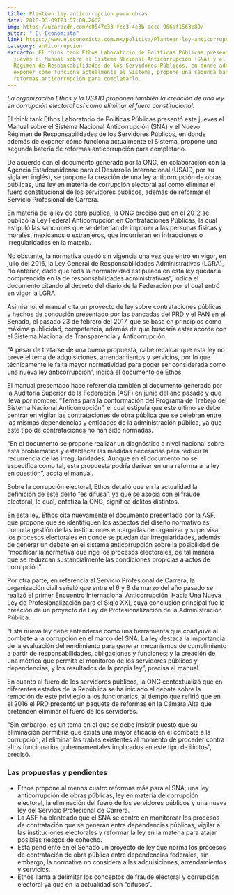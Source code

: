 ```yaml
---
title: Plantean ley anticorrupción para obras
date: 2018-03-09T23:57:08.266Z
img: https://ucarecdn.com/c0547c33-fcc3-4e3b-aece-966af1563c89/
autor: " El Economista"
link: https://www.eleconomista.com.mx/politica/Plantean-ley-anticorrupcion-para-obras-20180309-0034.html
category: anticorrupcion
extracto: El think tank Ethos Laboratorio de Políticas Públicas presentó este
  jueves el Manual sobre el Sistema Nacional Anticorrupción (SNA) y el Nuevo
  Régimen de Responsabilidades de los Servidores Públicos, en donde además de
  exponer cómo funciona actualmente el Sistema, propone una segunda batería de
  reformas anticorrupción para completarlo.
---
```

*La organización Ethos y la USAID proponen también la creación de una ley en corrupción electoral así como eliminar el fuero constitucional.*



El think tank Ethos Laboratorio de Políticas Públicas presentó este jueves el Manual sobre el Sistema Nacional Anticorrupción (SNA) y el Nuevo Régimen de Responsabilidades de los Servidores Públicos, en donde además de exponer cómo funciona actualmente el Sistema, propone una segunda batería de reformas anticorrupción para completarlo.

De acuerdo con el documento generado por la ONG, en colaboración con la Agencia Estadounidense para el Desarrollo Internacional (USAID, por su sigla en inglés), se propone la creación de una ley anticorrupción de obras públicas, una ley en materia de corrupción electoral así como eliminar el fuero constitucional de los servidores públicos, además de reformar el Servicio Profesional de Carrera.

En materia de la ley de obra pública, la ONG precisó que en el 2012 se publicó la Ley Federal Anticorrupción en Contrataciones Públicas, la cual estipuló las sanciones que se deberían de imponer a las personas físicas y morales, mexicanos o extranjeros, que incurrieran en infracciones o irregularidades en la materia.

No obstante, la normativa quedó sin vigencia una vez que entró en vigor, en julio del 2016, la Ley General de Responsabilidades Administrativas (LGRA), “lo anterior, dado que toda la normatividad estipulada en esta ley quedaría comprendida en la de responsabilidades administrativas”, indica el documento citando al decreto del diario de la Federación por el cual entró en vigor la LGRA.

Asimismo, el manual cita un proyecto de ley sobre contrataciones públicas y hechos de concusión presentado por las bancadas del PRD y el PAN en el Senado, el pasado 23 de febrero del 2017, que se basa en principios como máxima publicidad, competencia, además de que buscaría estar acorde con el Sistema Nacional de Transparencia y Anticorrupción.

“A pesar de tratarse de una buena propuesta, cabe recalcar que esta ley no prevé el tema de adquisiciones, arrendamientos y servicios, por lo que técnicamente le falta mayor normatividad para poder ser considerada como una nueva ley anticorrupción”, indica el documento de Ethos.

El manual presentado hace referencia también al documento generado por la Auditoría Superior de la Federación (ASF) en junio del año pasado y que lleva por nombre: “Temas para la conformación del Programa de Trabajo del Sistema Nacional Anticorrupción”, el cual estipula que este último se debe centrar en vigilar las contrataciones de obra pública que se celebran entre las mismas dependencias y entidades de la administración pública, ya que este tipo de contrataciones no han sido normadas.

“En el documento se propone realizar un diagnóstico a nivel nacional sobre esta problemática y establecer las medidas necesarias para reducir la recurrencia de las irregularidades. Aunque en el documento no se específica como tal, esta propuesta podría derivar en una reforma a la ley en cuestión”, acota el manual.

Sobre la corrupción electoral, Ethos detalló que en la actualidad la definición de este delito “es difusa”, ya que se asocia con el fraude electoral, lo cual, enfatiza la ONG, significa delitos distintos.

En esta ley, Ethos cita nuevamente el documento presentado por la ASF, que propone que se identifiquen los aspectos del diseño normativo así como la gestión de las instituciones encargadas de organizar y supervisar los procesos electorales en donde se puedan dar irregularidades, además de generar un debate en el sistema anticorrupción sobre la posibilidad de “modificar la normativa que rige los procesos electorales, de tal manera que se reduzcan sustancialmente las condiciones propicias a actos de corrupción”.

Por otra parte, en referencia al Servicio Profesional de Carrera, la organización civil señaló que entre el 6 y 8 de marzo del año pasado se realizó el primer Encuentro Internacional Anticorrupción: Hacia Una Nueva Ley de Profesionalización para el Siglo XXI, cuya conclusión principal fue la creación de un proyecto de Ley de Profesionalización de la Administración Pública.

“Esta nueva ley debe entenderse como una herramienta que coadyuve al combate a la corrupción en el marco del SNA. La ley destaca la importancia de la evaluación del rendimiento para generar mecanismos de cumplimiento a partir de responsabilidades, obligaciones y funciones; y la creación de una métrica que permita el monitoreo de los servidores públicos y dependencias, y los resultados de la propia ley”, precisa el manual.

En cuanto al fuero de los servidores públicos, la ONG contextualizó que en diferentes estados de la República se ha iniciado el debate sobre la remoción de este privilegio a los funcionarios, al tiempo que refirió que en el 2016 el PRD presentó un paquete de reformas en la Cámara Alta que pretenden eliminar el fuero de los servidores.

“Sin embargo, es un tema en el que se debe insistir puesto que su eliminación permitiría que exista una mayor eficacia en el combate a la corrupción, al eliminar las trabas existentes al momento de proceder contra altos funcionarios gubernamentales implicados en este tipo de ilícitos”, precisó.

### Las propuestas y pendientes

* Ethos propone al menos cuatro reformas más para el SNA; una ley anticorrupción de obras públicas, ley en materia de corrupción electoral, la eliminación del fuero de los servidores públicos y una nueva ley del Servicio Profesional de Carrera.
* La ASF ha planteado que el SNA se centre en monitorear los procesos de contratación que se generan entre dependencias públicas, vigilar a las instituciones electorales y reformar la ley en la materia para atajar posibles riesgos de cohecho.
* Está pendiente en el Senado un proyecto de ley que norma los procesos de contratación de obra pública entre dependencias federales, sin embargo, la normativa no considera a las adquisiciones, arrendamientos y servicios.
* Ethos llama a delimitar los conceptos de fraude electoral y corrupción electoral ya que en la actualidad son “difusos”.